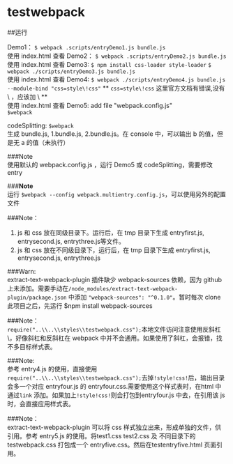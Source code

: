 # testwebpack
##运行  

Demo1： `$ webpack .scripts/entryDemo1.js bundle.js`  
		使用 index.html 查看
Demo2： `$ webpack .scripts/entryDemo2.js bundle.js`  
		使用 index.html 查看
Demo3:  `$ npm install css-loader style-loader`
	    `$ webpack ./scripts/entryDemo3.js bundle.js`  
	    使用 index.html 查看
Demo4:  `$ webpack ./scripts/entryDemo4.js bundle.js --module-bind "css=style\!css"`
		** `css=style\!css` 这里官方文档有错误,没有 \ ，应该加 \ **  
		使用 index.html 查看
Demo5: 	add file "webpack.config.js"  
		`$webpack`  

codeSplitting:  `$webpack`  
		生成 bundle.js, 1.bundle.js, 2.bundle.js。在 console 中，可以输出 b 的值，但是无 a 的值（未执行）  

###Note  
	使用默认的 webpack.config.js ，运行 Demo5 或 codeSplitting，需要修改 entry  

###**Note**  
  	运行 `$webpack --config webpack.multientry.config.js`，可以使用另外的配置文件  
  	
###Note：  

1. js 和 css 放在同级目录下。运行后，在 tmp 目录下生成 entryfirst.js, entrysecond.js, entrythree.js等文件。  
2. js 和 css 放在不同级目录下，运行后，在 tmp 目录下生成 entryfirst.js, entrysecond.js, entrythree.js  

###Warn:	 
extract-text-webpack-plugin 插件缺少 webpack-sources 依赖，因为 github 上未添加。需要手动在`/node_modules/extract-text-webpack-plugin/package.json` 中添加 `"webpack-sources": "^0.1.0"`。暂时每次 clone 此项目之后，先运行 $npm install webpack-sources

###Note：	
`require("..\\..\\styles\\testwebpack.css");`本地文件访问注意使用反斜杠\\，好像斜杠和反斜杠在 webpack 中并不会通用。如果使用了斜杠，会报错，找不多目标样式表。

###Note:  
参考 entry4.js 的使用，直接使用 `require("..\\..\\styles\\testwebpack.css");`去掉`!style!css!`后，输出目录会多一个对应 entryfour.js 的 entryfour.css.需要使用这个样式表时，在html 中通过`link` 添加。如果加上`!style!css!`则会打包到entryfour.js 中去，在引用该 js 时，会直接应用样式表。
	
###Note：	
extract-text-webpack-plugin 可以将 css 样式独立出来，形成单独的文件，供引用。参考 entry5.js 的使用。将test1.css test2.css 及 不同目录下的testwebpack.css 打包成一个 entryfive.css。然后在testentryfive.html 页面引用。		
